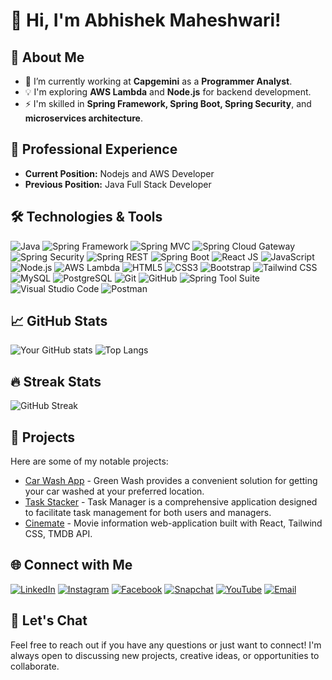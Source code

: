 # 👋 Hi, I'm Abhishek Maheshwari!

<!-- ![Profile Views](https://komarev.com/ghpvc/?username=abhishek12m&color=green) -->

## 🚀 About Me

- 🔭 I’m currently working at **Capgemini** as a **Programmer Analyst**.
- 💡 I'm exploring **AWS Lambda** and **Node.js** for backend development.
- ⚡ I'm skilled in **Spring Framework, Spring Boot, Spring Security**, and **microservices architecture**.
## 💼 Professional Experience

- **Current Position:** Nodejs and AWS Developer
- **Previous Position:** Java Full Stack Developer

## 🛠️ Technologies & Tools

![Java](https://img.shields.io/badge/-Java-333333?style=flat&logo=java)
  ![Spring Framework](https://img.shields.io/badge/-Spring_Framework-333333?style=flat&logo=spring)
  ![Spring MVC](https://img.shields.io/badge/-Spring_MVC-333333?style=flat&logo=spring)
  ![Spring Cloud Gateway](https://img.shields.io/badge/-Spring_Cloud_Gateway-333333?style=flat&logo=spring)
  ![Spring Security](https://img.shields.io/badge/-Spring_Security-333333?style=flat&logo=spring)
  ![Spring REST](https://img.shields.io/badge/-Spring_REST-333333?style=flat&logo=spring)
  ![Spring Boot](https://img.shields.io/badge/-Spring_Boot-333333?style=flat&logo=spring)
  ![React JS](https://img.shields.io/badge/-React_JS-333333?style=flat&logo=react) 
  ![JavaScript](https://img.shields.io/badge/-JavaScript-333333?style=flat&logo=javascript)  
  ![Node.js](https://img.shields.io/badge/-Node.js-333333?style=flat&logo=node.js)
  ![AWS Lambda](https://img.shields.io/badge/-AWS_Lambda-333333?style=flat&logo=amazon-aws)
  ![HTML5](https://img.shields.io/badge/-HTML5-333333?style=flat&logo=html5)
  ![CSS3](https://img.shields.io/badge/-CSS3-333333?style=flat&logo=css3&logoColor=1572B6)
  ![Bootstrap](https://img.shields.io/badge/-Bootstrap-333333?style=flat&logo=bootstrap&logoColor=563D7C)
  ![Tailwind CSS](https://img.shields.io/badge/-Tailwind_CSS-333333?style=flat&logo=tailwind-css) 
  ![MySQL](https://img.shields.io/badge/-MySQL-333333?style=flat&logo=mysql)
  ![PostgreSQL](https://img.shields.io/badge/-PostgreSQL-333333?style=flat&logo=postgresql)
  ![Git](https://img.shields.io/badge/-Git-333333?style=flat&logo=git)
  ![GitHub](https://img.shields.io/badge/-GitHub-333333?style=flat&logo=github)
  ![Spring Tool Suite](https://img.shields.io/badge/-Spring_Tool_Suite-333333?style=flat&logo=Spring)
  ![Visual Studio Code](https://img.shields.io/badge/-Visual_Studio_Code-333333?style=flat&logo=visual-studio-code&logoColor=007ACC)
  ![Postman](https://img.shields.io/badge/-Postman-333333?style=flat&logo=postman)  

## 📈 GitHub Stats

![Your GitHub stats](https://github-readme-stats.vercel.app/api?username=abhishek12m&show_icons=true&theme=radical)
![Top Langs](https://github-readme-stats.vercel.app/api/top-langs/?username=abhishek12m&layout=compact&theme=radical)

## 🔥 Streak Stats

![GitHub Streak](http://github-readme-streak-stats.herokuapp.com?user=abhishek12m&theme=radical)

## 📂 Projects

Here are some of my notable projects:

- [Car Wash App](https://github.com/abhishek12m/on-demand-car-wash-deployed) - Green Wash provides a convenient solution for getting your car washed at your preferred location.
- [Task Stacker](https://github.com/abhishek12m/task-stacker-deployed) - Task Manager is a comprehensive application designed to facilitate task management for both users and managers.
- [Cinemate](https://github.com/abhishek12m/cinemate) - Movie information web-application built with React, Tailwind CSS, TMDB API.

## 🌐 Connect with Me

[![LinkedIn](https://img.shields.io/badge/LinkedIn-%230077B5.svg?style=for-the-badge&logo=linkedin&logoColor=white)](https://linkedin.com/in/abhishekk12m)
[![Instagram](https://img.shields.io/badge/Instagram-%23E4405F.svg?style=for-the-badge&logo=instagram&logoColor=white)](https://instagram.com/abhishekk12m)
[![Facebook](https://img.shields.io/badge/Facebook-%231877F2.svg?style=for-the-badge&logo=facebook&logoColor=white)](https://facebook.com/abhishekk12m)
[![Snapchat](https://img.shields.io/badge/Snapchat-%23FFFC00.svg?style=for-the-badge&logo=snapchat&logoColor=black)](https://snapchat.com/add/abhishekk12m)
[![YouTube](https://img.shields.io/badge/YouTube-%23FF0000.svg?style=for-the-badge&logo=YouTube&logoColor=white)](https://youtube.com/abhishekk12m)
[![Email](https://img.shields.io/badge/Email-D14836?style=for-the-badge&logo=gmail&logoColor=white)](mailto:abhishekmaheshwari1209@gmail.com)

## 💬 Let's Chat

Feel free to reach out if you have any questions or just want to connect! I'm always open to discussing new projects, creative ideas, or opportunities to collaborate.

